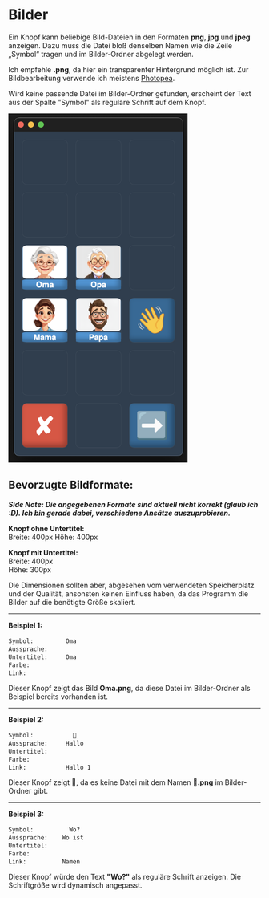 # Bilder

Ein Knopf kann beliebige Bild-Dateien in den Formaten **png**, **jpg** und **jpeg** anzeigen. Dazu muss die Datei bloß denselben Namen wie die Zeile „Symbol“ tragen und im Bilder-Ordner abgelegt werden.

Ich empfehle **.png**, da hier ein transparenter Hintergrund möglich ist. Zur Bildbearbeitung verwende ich meistens [Photopea](https://www.photopea.com/).

Wird keine passende Datei im Bilder-Ordner gefunden, erscheint der Text aus der Spalte "Symbol" als reguläre Schrift auf dem Knopf.

   <img src="./preview_images.png" alt="preview_images" width="358" height="696">

## Bevorzugte Bildformate:

**_Side Note: Die angegebenen Formate sind aktuell nicht korrekt (glaub ich :D). Ich bin gerade dabei, verschiedene Ansätze auszuprobieren._**

**Knopf ohne Untertitel:**  
Breite: 400px
Höhe: 400px

**Knopf mit Untertitel:**  
Breite: 400px  
Höhe: 300px

Die Dimensionen sollten aber, abgesehen vom verwendeten Speicherplatz und der Qualität, ansonsten keinen Einfluss haben, da das Programm die Bilder auf die benötigte Größe skaliert.

---

**Beispiel 1:**

```
Symbol:         Oma
Aussprache:
Untertitel:     Oma
Farbe:
Link:
```

Dieser Knopf zeigt das Bild **Oma.png**, da diese Datei im Bilder-Ordner als Beispiel bereits vorhanden ist.

---

**Beispiel 2:**

```
Symbol:           👋
Aussprache:     Hallo
Untertitel:
Farbe:
Link:           Hallo 1
```

Dieser Knopf zeigt 👋, da es keine Datei mit dem Namen **👋.png** im Bilder-Ordner gibt.

---

**Beispiel 3:**

```
Symbol:          Wo?
Aussprache:    Wo ist
Untertitel:
Farbe:
Link:          Namen
```

Dieser Knopf würde den Text **"Wo?"** als reguläre Schrift anzeigen. Die Schriftgröße wird dynamisch angepasst.
